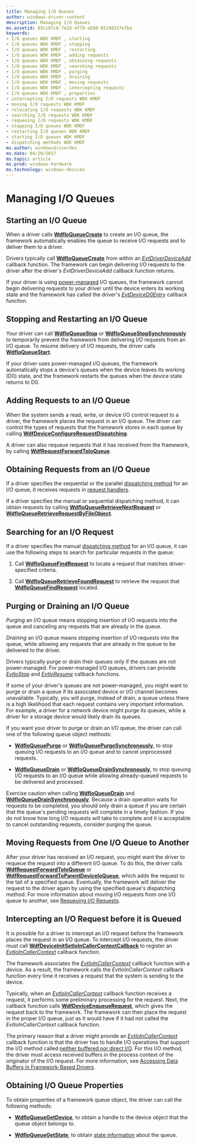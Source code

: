 ```yaml
---
title: Managing I/O Queues
author: windows-driver-content
description: Managing I/O Queues
ms.assetid: 83cc87c8-7e2d-4f79-a580-0519d327e7ba
keywords:
- I/O queues WDK KMDF , starting
- I/O queues WDK KMDF , stopping
- I/O queues WDK KMDF , restarting
- I/O queues WDK KMDF , adding requests
- I/O queues WDK KMDF , obtaining requests
- I/O queues WDK KMDF , searching requests
- I/O queues WDK KMDF , purging
- I/O queues WDK KMDF , draining
- I/O queues WDK KMDF , moving requests
- I/O queues WDK KMDF , intercepting requests
- I/O queues WDK KMDF , properties
- intercepting I/O requests WDK KMDF
- moving I/O requests WDK KMDF
- relocating I/O requests WDK KMDF
- searching I/O requests WDK KMDF
- requeuing I/O requests WDK KMDF
- stopping I/O queues WDK KMDF
- restarting I/O queues WDK KMDF
- starting I/O queues WDK KMDF
- dispatching methods WDK KMDF
ms.author: windowsdriverdev
ms.date: 04/20/2017
ms.topic: article
ms.prod: windows-hardware
ms.technology: windows-devices
---
```


# Managing I/O Queues


## <a href="" id="starting-an-i-o-queue"></a> Starting an I/O Queue


When a driver calls [**WdfIoQueueCreate**](https://msdn.microsoft.com/library/windows/hardware/ff547401) to create an I/O queue, the framework automatically enables the queue to receive I/O requests and to deliver them to a driver.

Drivers typically call [**WdfIoQueueCreate**](https://msdn.microsoft.com/library/windows/hardware/ff547401) from within an [*EvtDriverDeviceAdd*](https://msdn.microsoft.com/library/windows/hardware/ff541693) callback function. The framework can begin delivering I/O requests to the driver after the driver's *EvtDriverDeviceAdd* callback function returns.

If your driver is using [power-managed](using-power-managed-i-o-queues.md) I/O queues, the framework cannot begin delivering requests to your driver until the device enters its working state and the framework has called the driver's [*EvtDeviceD0Entry*](https://msdn.microsoft.com/library/windows/hardware/ff540848) callback function.

## <a href="" id="stopping-and-restarting-an-i-o-queue"></a> Stopping and Restarting an I/O Queue


Your driver can call [**WdfIoQueueStop**](https://msdn.microsoft.com/library/windows/hardware/ff548482) or [**WdfIoQueueStopSynchronously**](https://msdn.microsoft.com/library/windows/hardware/ff548489) to temporarily prevent the framework from delivering I/O requests from an I/O queue. To resume delivery of I/O requests, the driver calls [**WdfIoQueueStart**](https://msdn.microsoft.com/library/windows/hardware/ff548478).

If your driver uses power-managed I/O queues, the framework automatically stops a device's queues when the device leaves its working (D0) state, and the framework restarts the queues when the device state returns to D0.

## <a href="" id="adding-requests-to-an-i-o-queue"></a> Adding Requests to an I/O Queue


When the system sends a read, write, or device I/O control request to a driver, the framework places the request in an I/O queue. The driver can control the types of requests that the framework stores in each queue by calling [**WdfDeviceConfigureRequestDispatching**](https://msdn.microsoft.com/library/windows/hardware/ff545920).

A driver can also requeue requests that it has received from the framework, by calling [**WdfRequestForwardToIoQueue**](https://msdn.microsoft.com/library/windows/hardware/ff549958).

## <a href="" id="obtaining-requests-from-an-i-o-queue"></a> Obtaining Requests from an I/O Queue


If a driver specifies the sequential or the parallel [dispatching method](dispatching-methods-for-i-o-requests.md) for an I/O queue, it receives requests in [request handlers](request-handlers.md).

If a driver specifies the manual or sequential dispatching method, it can obtain requests by calling [**WdfIoQueueRetrieveNextRequest**](https://msdn.microsoft.com/library/windows/hardware/ff548462) or [**WdfIoQueueRetrieveRequestByFileObject**](https://msdn.microsoft.com/library/windows/hardware/ff548470).

## <a href="" id="searching-for-an-i-o-request"></a> Searching for an I/O Request


If a driver specifies the manual [dispatching method](dispatching-methods-for-i-o-requests.md) for an I/O queue, it can use the following steps to search for particular requests in the queue:

1.  Call [**WdfIoQueueFindRequest**](https://msdn.microsoft.com/library/windows/hardware/ff547415) to locate a request that matches driver-specified criteria.

2.  Call [**WdfIoQueueRetrieveFoundRequest**](https://msdn.microsoft.com/library/windows/hardware/ff548456) to retrieve the request that [**WdfIoQueueFindRequest**](https://msdn.microsoft.com/library/windows/hardware/ff547415) located.

## <a href="" id="purging-or-draining-an-i-o-queue"></a> Purging or Draining an I/O Queue


*Purging* an I/O queue means stopping insertion of I/O requests into the queue and canceling any requests that are already in the queue.

*Draining* an I/O queue means stopping insertion of I/O requests into the queue, while allowing any requests that are already in the queue to be delivered to the driver.

Drivers typically purge or drain their queues only if the queues are not power-managed. For power-managed I/O queues, drivers can provide [*EvtIoStop*](https://msdn.microsoft.com/library/windows/hardware/ff541788) and [*EvtIoResume*](https://msdn.microsoft.com/library/windows/hardware/ff541779) callback functions.

If some of your driver's queues are not power-managed, you might want to purge or drain a queue if its associated device or I/O channel becomes unavailable. Typically, you will purge, instead of drain, a queue unless there is a high likelihood that each request contains very important information. For example, a driver for a network device might purge its queues, while a driver for a storage device would likely drain its queues.

If you want your driver to purge or drain an I/O queue, the driver can call one of the following queue object methods:

-   [**WdfIoQueuePurge**](https://msdn.microsoft.com/library/windows/hardware/ff548442) or [**WdfIoQueuePurgeSynchronously**](https://msdn.microsoft.com/library/windows/hardware/ff548449), to stop queuing I/O requests to an I/O queue and to cancel unprocessed requests.

-   [**WdfIoQueueDrain**](https://msdn.microsoft.com/library/windows/hardware/ff547406) or [**WdfIoQueueDrainSynchronously**](https://msdn.microsoft.com/library/windows/hardware/ff547412), to stop queuing I/O requests to an I/O queue while allowing already-queued requests to be delivered and processed.

Exercise caution when calling [**WdfIoQueueDrain**](https://msdn.microsoft.com/library/windows/hardware/ff547406) and [**WdfIoQueueDrainSynchronously**](https://msdn.microsoft.com/library/windows/hardware/ff547412). Because a drain operation waits for requests to be completed, you should only drain a queue if you are certain that the queue's pending requests will complete in a timely fashion. If you do not know how long I/O requests will take to complete and it is acceptable to cancel outstanding requests, consider purging the queue.

## <a href="" id="moving-requests-from-one-i-o-queue-to-another"></a> Moving Requests from One I/O Queue to Another


After your driver has received an I/O request, you might want the driver to requeue the request into a different I/O queue. To do this, the driver calls [**WdfRequestForwardToIoQueue**](https://msdn.microsoft.com/library/windows/hardware/ff549958) or [**WdfRequestForwardToParentDeviceIoQueue**](https://msdn.microsoft.com/library/windows/hardware/ff549959), which adds the request to the tail of a specified queue. Eventually, the framework will deliver the request to the driver again by using the specified queue's dispatching method. For more information about moving I/O requests from one I/O queue to another, see [Requeuing I/O Requests](requeuing-i-o-requests.md).

## <a href="" id="intercepting-an-i-o-request-before-it-is-queued"></a> Intercepting an I/O Request before it is Queued


It is possible for a driver to intercept an I/O request before the framework places the request in an I/O queue. To intercept I/O requests, the driver must call [**WdfDeviceInitSetIoInCallerContextCallback**](https://msdn.microsoft.com/library/windows/hardware/ff546119) to register an [*EvtIoInCallerContext*](https://msdn.microsoft.com/library/windows/hardware/ff541764) callback function.

The framework associates the [*EvtIoInCallerContext*](https://msdn.microsoft.com/library/windows/hardware/ff541764) callback function with a device. As a result, the framework calls the *EvtIoInCallerContext* callback function every time it receives a request that the system is sending to the device.

Typically, when an [*EvtIoInCallerContext*](https://msdn.microsoft.com/library/windows/hardware/ff541764) callback function receives a request, it performs some preliminary processing for the request. Next, the callback function calls [**WdfDeviceEnqueueRequest**](https://msdn.microsoft.com/library/windows/hardware/ff545945), which gives the request back to the framework. The framework can then place the request in the proper I/O queue, just as it would have if it had not called the *EvtIoInCallerContext* callback function.

The primary reason that a driver might provide an [*EvtIoInCallerContext*](https://msdn.microsoft.com/library/windows/hardware/ff541764) callback function is that the driver has to handle I/O operations that support the I/O method called [neither buffered nor direct I/O](https://msdn.microsoft.com/library/windows/hardware/ff540701#neither). For this I/O method, the driver must access received buffers in the process context of the originator of the I/O request. For more information, see [Accessing Data Buffers in Framework-Based Drivers](https://msdn.microsoft.com/library/windows/hardware/ff540701).

## <a href="" id="obtaining-i-o-queue-properties"></a> Obtaining I/O Queue Properties


To obtain properties of a framework queue object, the driver can call the following methods:

-   [**WdfIoQueueGetDevice**](https://msdn.microsoft.com/library/windows/hardware/ff547421), to obtain a handle to the device object that the queue object belongs to.

-   [**WdfIoQueueGetState**](https://msdn.microsoft.com/library/windows/hardware/ff548437), to obtain [state information](i-o-queue-states.md) about the queue.

 

 





